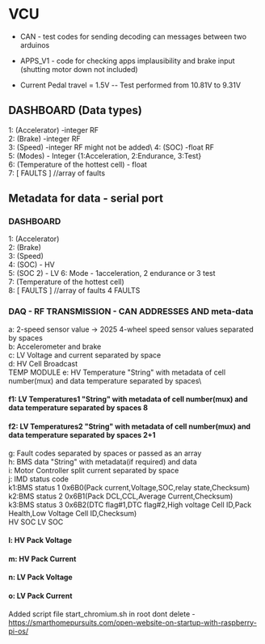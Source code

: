 # VCU
- CAN - test codes for sending decoding can messages between two arduinos

- APPS_V1 - code for checking apps implausibility and brake input (shutting motor down not included)

- Current Pedal travel = 1.5V 
-- Test performed from 10.81V to 9.31V 

## DASHBOARD (Data types)
1: (Accelerator) -integer RF\
2: (Brake) -integer RF\
3: (Speed) -integer RF might not be added\ 
4: (SOC) -float RF\
5: (Modes) - Integer {1:Acceleration, 2:Endurance, 3:Test}\
6: (Temperature of the hottest cell) - float\
7: [ FAULTS ] //array of faults

## Metadata for data - serial port
### DASHBOARD
1: (Accelerator)\
2: (Brake)\
3: (Speed)\
4: (SOC) - HV \
5: (SOC 2) - LV
6: Mode - 1acceleration, 2 endurance or 3 test\
7: (Temperature of the hottest cell)\
8: [ FAULTS ] //array of faults 4 FAULTS 

### DAQ - RF TRANSMISSION - CAN ADDRESSES AND meta-data
a: 2-speed sensor value -> 2025 4-wheel speed sensor values separated by spaces\
b: Accelerometer and brake\
c: LV Voltage and current separated by space\
d: HV Cell Broadcast\
TEMP MODULE e: HV Temperature "String" with metadata of cell number(mux) and data temperature separated by spaces\
#### f1: LV Temperatures1 "String" with metadata of cell number(mux) and data temperature separated by spaces 8
#### f2: LV Temperatures2 "String" with metadata of cell number(mux) and data temperature separated by spaces 2+1
g: Fault codes separated by spaces or passed as an array\
h: BMS data "String" with metadata(if required) and data\
i: Motor Controller split current separated by space\
j: IMD status code\
k1:BMS status 1 0x6B0(Pack current,Voltage,SOC,relay state,Checksum)\
k2:BMS status 2 0x6B1(Pack DCL,CCL,Average Current,Checksum)\
k3:BMS status 3 0x6B2(DTC flag#1,DTC flag#2,High voltage Cell ID,Pack Health,Low Voltage Cell ID,Checksum)\
HV SOC
LV SOC
#### l: HV Pack Voltage
#### m: HV Pack Current

#### n: LV Pack Voltage
#### o: LV Pack Current

Added script file start_chromium.sh in root
dont delete - https://smarthomepursuits.com/open-website-on-startup-with-raspberry-pi-os/
